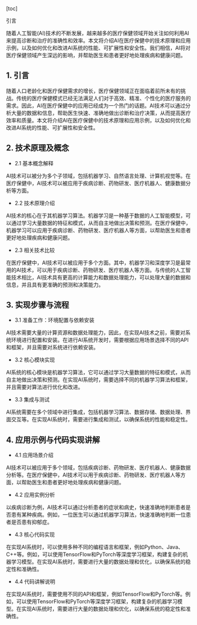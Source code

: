 
[toc]                    
                
                
引言

随着人工智能(AI)技术的不断发展，越来越多的医疗保健领域开始关注如何利用AI来提高诊断和治疗的准确性和效率。本文将介绍AI在医疗保健中的技术原理和应用示例，以及如何优化和改进AI系统的性能、可扩展性和安全性。我们相信，AI将对医疗保健领域产生深远的影响，并帮助医生和患者更好地处理疾病和健康问题。

## 1. 引言

随着人口老龄化和医疗保健需求的增长，医疗保健领域正在面临着前所未有的挑战。传统的医疗保健模式已经无法满足人们对于高效、精准、个性化的医疗服务的需求。因此，AI在医疗保健中的应用已经成为一个热门的话题。AI技术可以通过分析大量的数据和信息，帮助医生快速、准确地做出诊断和治疗决策，从而提高医疗效率和质量。本文将介绍AI在医疗保健中的技术原理和应用示例，以及如何优化和改进AI系统的性能、可扩展性和安全性。

## 2. 技术原理及概念

- 2.1 基本概念解释

AI技术可以被分为多个子领域，包括机器学习、自然语言处理、计算机视觉等。在医疗保健中，AI技术可以被应用于疾病诊断、药物研发、医疗机器人、健康数据分析等方面。

- 2.2 技术原理介绍

AI技术的核心在于其机器学习算法。机器学习是一种基于数据的人工智能模型，可以通过学习大量数据的特征和模式，从而自主地做出决策和预测。在医疗保健中，机器学习可以应用于疾病诊断、药物研发、医疗机器人等方面，以帮助医生和患者更好地处理疾病和健康问题。

- 2.3 相关技术比较

在医疗保健中，AI技术可以被应用于多个方面。其中，机器学习和深度学习是最常用的AI技术，可以用于疾病诊断、药物研发、医疗机器人等方面。与传统的人工智能技术相比，AI技术具有更高的计算能力和数据处理能力，可以处理大量的数据和信息，并且具有更准确的预测和决策能力。

## 3. 实现步骤与流程

- 3.1 准备工作：环境配置与依赖安装

AI技术需要大量的计算资源和数据处理能力，因此，在实现AI技术之前，需要对系统环境进行配置和安装。在进行AI系统开发时，需要根据应用场景选择不同的API和框架，并且需要对系统进行依赖安装。

- 3.2 核心模块实现

AI系统的核心模块是机器学习算法，它可以通过学习大量数据的特征和模式，从而自主地做出决策和预测。在实现AI系统时，需要选择不同的机器学习算法和框架，并且需要对算法进行优化和改进。

- 3.3 集成与测试

AI系统需要在多个领域中进行集成，包括机器学习算法、数据存储、数据处理、界面交互等。在实现AI系统时，需要进行集成和测试，以确保系统的性能和稳定性。

## 4. 应用示例与代码实现讲解

- 4.1 应用场景介绍

AI技术可以被应用于多个领域，包括疾病诊断、药物研发、医疗机器人、健康数据分析等。在医疗保健中，AI技术可以用于疾病诊断、药物研发、医疗机器人等方面，以帮助医生和患者更好地处理疾病和健康问题。

- 4.2 应用实例分析

以疾病诊断为例，AI技术可以通过分析患者的症状和病史，快速准确地判断患者是否患有某种疾病。例如，一位医生可以通过机器学习算法，快速准确地判断一位患者是否患有抑郁症。

- 4.3 核心代码实现

在实现AI系统时，可以使用多种不同的编程语言和框架，例如Python、Java、C++等。例如，可以使用TensorFlow和PyTorch等深度学习框架，构建复杂的机器学习模型。在实现AI系统时，需要进行大量的数据处理和优化，以确保系统的稳定性和准确性。

- 4.4 代码讲解说明

在实现AI系统时，需要使用不同的API和框架，例如TensorFlow和PyTorch等。例如，可以使用TensorFlow和PyTorch等深度学习框架，构建复杂的机器学习模型。在实现AI系统时，需要进行大量的数据处理和优化，以确保系统的稳定性和准确性。

